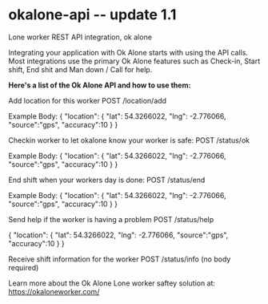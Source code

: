 # okalone-api -- update 1.1

Lone worker REST API integration, ok alone

Integrating your application with Ok Alone starts with using the API calls. Most integrations use the primary Ok Alone features such as Check-in, Start shift, End shit and Man down / Call for help.

<b>Here's a list of the Ok Alone API and how to use them:</b>

Add location for this worker
POST 
/location/add

Example Body:
{
"location": {
"lat": 54.3266022,
"lng": -2.776066,
"source":"gps",
"accuracy":10
 }
}


Checkin worker to let okalone know your worker is safe:
POST 
/status/ok

Example Body:
{
"location": {
"lat": 54.3266022,
"lng": -2.776066,
"source":"gps",
"accuracy":10
 }
}


End shift when your workers day is done:
POST
/status/end

Example Body:
{
"location": {
"lat": 54.3266022,
"lng": -2.776066,
"source":"gps",
“accuracy":10
 }
}


Send help if the worker is having a problem
POST
/status/help

{
"location": {
"lat": 54.3266022,
"lng": -2.776066,
"source":"gps",
"accuracy":10
 }
}

Receive shift information for the worker
POST
/status/info
(no body required)


Learn more about the Ok Alone Lone worker saftey solution at: https://okaloneworker.com/

